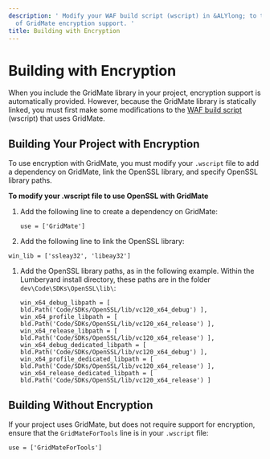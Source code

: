```yaml
---
description: ' Modify your WAF build script (wscript) in &ALYlong; to take advantage
  of GridMate encryption support. '
title: Building with Encryption
---
```

# Building with Encryption<a name="network-encryption-building"></a>

When you include the GridMate library in your project, encryption support is automatically provided\. However, because the GridMate library is statically linked, you must first make some modifications to the [WAF build script](/docs/userguide/waf/using-module.md) \(wscript\) that uses GridMate\. 

## Building Your Project with Encryption<a name="network-encryption-building-project"></a>

To use encryption with GridMate, you must modify your `.wscript` file to add a dependency on GridMate, link the OpenSSL library, and specify OpenSSL library paths\.

**To modify your \.wscript file to use OpenSSL with GridMate**

1. Add the following line to create a dependency on GridMate: 

   ```
   use = ['GridMate']
   ```

1.  Add the following line to link the OpenSSL library:

   ```
   win_lib = ['ssleay32', 'libeay32']
   ```

1. Add the OpenSSL library paths, as in the following example\. Within the Lumberyard install directory, these paths are in the folder `dev\Code\SDKs\OpenSSL\lib\`: 

   ```
   win_x64_debug_libpath = [ bld.Path('Code/SDKs/OpenSSL/lib/vc120_x64_debug') ],
   win_x64_profile_libpath = [ bld.Path('Code/SDKs/OpenSSL/lib/vc120_x64_release') ],
   win_x64_release_libpath = [ bld.Path('Code/SDKs/OpenSSL/lib/vc120_x64_release') ],
   win_x64_debug_dedicated_libpath = [ bld.Path('Code/SDKs/OpenSSL/lib/vc120_x64_debug') ],
   win_x64_profile_dedicated_libpath = [ bld.Path('Code/SDKs/OpenSSL/lib/vc120_x64_release') ],
   win_x64_release_dedicated_libpath = [ bld.Path('Code/SDKs/OpenSSL/lib/vc120_x64_release') ]
   ```

## Building Without Encryption<a name="network-encryption-building-without"></a>

 If your project uses GridMate, but does not require support for encryption, ensure that the `GridMateForTools` line is in your `.wscript` file: 

```
use = ['GridMateForTools']
```